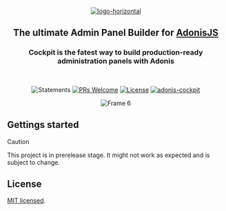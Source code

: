 <div align="center">
<br/>
  
[![logo-horizontal](https://github.com/user-attachments/assets/59cdebd2-9f69-4431-9dfa-5784f2ea49a8)](https://adonis-cockpit.com)

## The ultimate Admin Panel Builder for [AdonisJS](https://adonisjs.com/)

### Cockpit is the fatest way to build production-ready administration panels with Adonis

<br/>
</div>

<div align="center">

![Statements](https://img.shields.io/badge/-Coverage-19.68%25-red.svg?style=flat) [![PRs Welcome](https://img.shields.io/badge/PRs-Are%20welcome-brightgreen.svg?style=flat-square)](https://makeapullrequest.com) [![License](https://img.shields.io/github/license/FriendsOfAdonis/magnify?label=License&style=flat-square)](LICENCE) [![adonis-cockpit](https://img.shields.io/npm/v/adonis-cockpit?style=flat-square)](https://www.npmjs.com/package/adonis-cockpit)

![Frame 6](https://github.com/user-attachments/assets/f3c227ae-7754-483d-bfa1-3229ed15f4fb)

</div>

## Gettings started

> [!CAUTION]
> This project is in prerelease stage. It might not work as expected and is subject to change.

## License

[MIT licensed](LICENSE.md).
